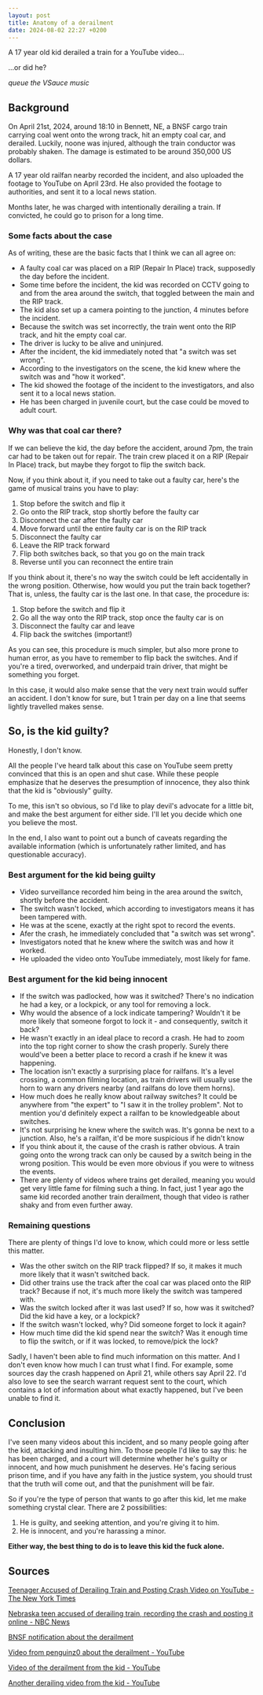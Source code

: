 ```yaml
---
layout: post
title: Anatomy of a derailment
date: 2024-08-02 22:27 +0200
---
```

A 17 year old kid derailed a train for a YouTube video...

...or did he?

*queue the VSauce music*

## Background

On April 21st, 2024, around 18:10 in Bennett, NE, a BNSF cargo train carrying
coal went onto the wrong track, hit an empty coal car, and derailed. Luckily,
noone was injured, although the train conductor was probably shaken. The damage
is estimated to be around 350,000 US dollars.

A 17 year old railfan nearby recorded the incident, and also uploaded the
footage to YouTube on April 23rd. He also provided the footage to authorities,
and sent it to a local news station.

Months later, he was charged with intentionally derailing a train. If convicted,
he could go to prison for a long time.

### Some facts about the case

As of writing, these are the basic facts that I think we can all agree on:

- A faulty coal car was placed on a RIP (Repair In Place) track, supposedly the
day before the incident.
- Some time before the incident, the kid was recorded on CCTV going to and from
the area around the switch, that toggled between the main and the RIP track.
- The kid also set up a camera pointing to the junction, 4 minutes before the
incident.
- Because the switch was set incorrectly, the train went onto the RIP track, and
hit the empty coal car.
- The driver is lucky to be alive and uninjured.
- After the incident, the kid immediately noted that "a switch was set wrong".
- According to the investigators on the scene, the kid knew where the switch
was and "how it worked".
- The kid showed the footage of the incident to the investigators, and also sent
it to a local news station.
- He has been charged in juvenile court, but the case could be moved to adult
court.

### Why was that coal car there?

If we can believe the kid, the day before the accident, around 7pm, the train
car had to be taken out for repair. The train crew placed it on a RIP (Repair
In Place) track, but maybe they forgot to flip the switch back.

Now, if you think about it, if you need to take out a faulty car, here's the
game of musical trains you have to play:

1. Stop before the switch and flip it
1. Go onto the RIP track, stop shortly before the faulty car
1. Disconnect the car after the faulty car
1. Move forward until the entire faulty car is on the RIP track
1. Disconnect the faulty car
1. Leave the RIP track forward
1. Flip both switches back, so that you go on the main track
1. Reverse until you can reconnect the entire train

If you think about it, there's no way the switch could be left accidentally in
the wrong position. Otherwise, how would you put the train back together? That
is, unless, the faulty car is the last one. In that case, the procedure is:

1. Stop before the switch and flip it
1. Go all the way onto the RIP track, stop once the faulty car is on
1. Disconnect the faulty car and leave
1. Flip back the switches (important!)

As you can see, this procedure is much simpler, but also more prone to human
error, as you have to remember to flip back the switches. And if you're a tired,
overworked, and underpaid train driver, that might be something you forget.

In this case, it would also make sense that the very next train would suffer
an accident. I don't know for sure, but 1 train per day on a line that seems
lightly travelled makes sense.

## So, is the kid guilty?

Honestly, I don't know.

All the people I've heard talk about this case on YouTube seem pretty convinced
that this is an open and shut case. While these people emphasize that he
deserves the presumption of innocence, they also think that the kid is
"obviously" guilty.

To me, this isn't so obvious, so I'd like to play devil's advocate for a little
bit, and make the best argument for either side. I'll let you decide which one
you believe the most.

In the end, I also want to point out a bunch of caveats regarding the available
information (which is unfortunately rather limited, and has questionable
accuracy).

### Best argument for the kid being guilty

- Video surveillance recorded him being in the area around the switch, shortly
before the accident.
- The switch wasn't locked, which according to investigators means it has been
tampered with.
- He was at the scene, exactly at the right spot to record the events.
- Afer the crash, he immediately concluded that "a switch was set wrong".
- Investigators noted that he knew where the switch was and how it worked.
- He uploaded the video onto YouTube immediately, most likely for fame.

### Best argument for the kid being innocent

- If the switch was padlocked, how was it switched? There's no indication he had
a key, or a lockpick, or any tool for removing a lock.
- Why would the absence of a lock indicate tampering? Wouldn't it be more likely
that someone forgot to lock it - and consequently, switch it back?
- He wasn't exactly in an ideal place to record a crash. He had to zoom into
the top right corner to show the crash properly. Surely there would've been a
better place to record a crash if he knew it was happening.
- The location isn't exactly a surprising place for railfans. It's a level
crossing, a common filming location, as train drivers will usually use the horn
to warn any drivers nearby (and railfans do love them horns).
- How much does he really know about railway switches? It could be anywhere from
"the expert" to "I saw it in the trolley problem". Not to mention you'd
definitely expect a railfan to be knowledgeable about switches.
- It's not surprising he knew where the switch was. It's gonna be next to a
junction. Also, he's a railfan, it'd be more suspicious if he didn't know
- If you think about it, the cause of the crash is rather obvious. A train going
onto the wrong track can only be caused by a switch being in the wrong position.
This would be even more obvious if you were to witness the events.
- There are plenty of videos where trains get derailed, meaning you would get
very little fame for filming such a thing. In fact, just 1 year ago the same
kid recorded another train derailment, though that video is rather shaky and
from even further away.

### Remaining questions

There are plenty of things I'd love to know, which could more or less settle
this matter.

- Was the other switch on the RIP track flipped? If so, it makes it much more
likely that it wasn't switched back.
- Did other trains use the track after the coal car was placed onto the RIP
track? Because if not, it's much more likely the switch was tampered with.
- Was the switch locked after it was last used? If so, how was it switched? Did
the kid have a key, or a lockpick?
- If the switch wasn't locked, why? Did someone forget to lock it again?
- How much time did the kid spend near the switch? Was it enough time to flip
the switch, or if it was locked, to remove/pick the lock?

Sadly, I haven't been able to find much information on this matter. And I don't
even know how much I can trust what I find. For example, some sources day the
crash happened on April 21, while others say April 22. I'd also love to see the
search warrant request sent to the court, which contains a lot of information
about what exactly happened, but I've been unable to find it.

## Conclusion

I've seen many videos about this incident, and so many people going after the
kid, attacking and insulting him. To those people I'd like to say this: he has
been charged, and a court will determine whether he's guilty or innocent, and
how much punishment he deserves. He's facing serious prison time, and if you
have any faith in the justice system, you should trust that the truth will come
out, and that the punishment will be fair.

So if you're the type of person that wants to go after this kid, let me make
something crystal clear. There are 2 possibilities:

1. He is guilty, and seeking attention, and you're giving it to him.
2. He is innocent, and you're harassing a minor.

**Either way, the best thing to do is to leave this kid the fuck alone.**

## Sources

[Teenager Accused of Derailing Train and Posting Crash Video on YouTube - The New York Times](https://www.nytimes.com/2024/07/29/us/nebraska-teen-charged-train-crash.html)

[Nebraska teen accused of derailing train, recording the crash and posting it online - NBC News](https://www.nbcnews.com/news/us-news/teen-accused-derailing-train-recording-crash-posting-online-rcna163686)

[BNSF notification about the derailment](https://www.bnsf.com/news-media/customer-notifications/notification.page?notId=initial-report-train-derailment-near-bennet-ne-nebraska-city-subdivision-heartland-division)

[Video from penguinz0 about the derailment - YouTube](https://www.youtube.com/watch?v=VLEOQkkVcEc)

[Video of the derailment from the kid - YouTube](https://www.youtube.com/watch?v=q97XRpF6SZA)

[Another derailing video from the kid - YouTube](https://www.youtube.com/watch?v=H1CefgorkZk)
